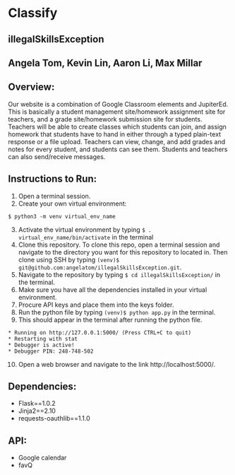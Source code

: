 # Classify
## illegalSkillsException 
## Angela Tom, Kevin Lin, Aaron Li, Max Millar

## Overview:
Our website is a combination of Google Classroom elements and JupiterEd. This is basically a student management site/homework assignment site for teachers, and a grade site/homework submission site for students. Teachers will be able to create classes which students can join, and assign homework that students have to hand in either through a typed plain-text response or a file upload. Teachers can view, change, and add grades and notes for every student, and students can see them. Students and teachers can also send/receive messages.    

## Instructions to Run:
1. Open a terminal session.
2. Create your own virtual environment:
```
$ python3 -m venv virtual_env_name
```
3. Activate the virtual environment by typing ```$ . virtual_env_name/bin/activate``` in the terminal
4. Clone this repository. To clone this repo, open a terminal session and navigate to the directory you want for this repository to located in. Then clone using SSH by typing ```(venv)$ git@github.com:angelatom/illegalSkillsException.git```.
5. Navigate to the repository by typing ```$ cd illegalSkillsException/``` in the terminal.
6. Make sure you have all the dependencies installed in your virtual environment.
7. Procure API keys and place them into the keys folder.
8. Run the python file by typing ```(venv)$ python app.py``` in the terminal.
9. This should appear in the terminal after running the python file.   
```
* Running on http://127.0.0.1:5000/ (Press CTRL+C to quit)
* Restarting with stat
* Debugger is active!
* Debugger PIN: 248-748-502
```

10. Open a web browser and navigate to the link http://localhost:5000/.

## Dependencies:
* Flask==1.0.2
* Jinja2==2.10
* requests-oauthlib==1.1.0

## API:
* Google calendar
* favQ